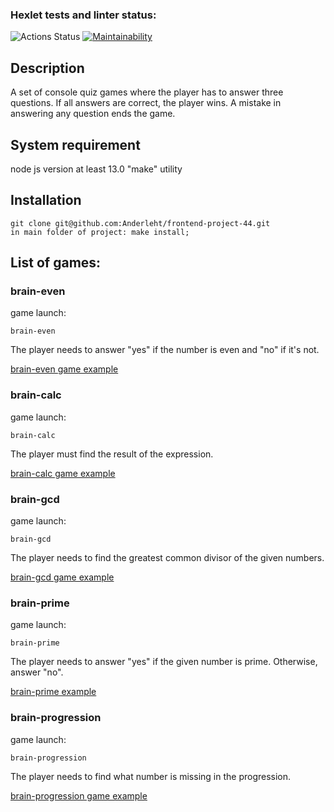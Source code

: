 ### Hexlet tests and linter status:
![Actions Status](https://github.com/Anderleht/frontend-project-44/workflows/hexlet-check/badge.svg)
[![Maintainability](https://api.codeclimate.com/v1/badges/32531ba17ae674f00aee/maintainability)](https://codeclimate.com/github/Anderleht/frontend-project-44/maintainability)
## Description
A set of console quiz games where the player has to answer three questions. If all answers are correct, the player wins. A mistake in answering any question ends the game.
## System requirement
node js version at least 13.0
"make" utility
## Installation
```
git clone git@github.com:Anderleht/frontend-project-44.git
in main folder of project: make install;
```
## List of games:

### brain-even
game launch:
```
brain-even
```
The player needs to answer "yes" if the number is even and "no" if it's not.

[brain-even game example](https://asciinema.org/a/H5AhKbsEg2kQ9GlPhZCzzTInl)


### brain-сalc
game launch:
```
brain-calc
```
The player must find the result of the expression.

[brain-calc game example](https://asciinema.org/a/kc57LshDkiXiFCwyB7Q5JNpdx)

### brain-gcd
game launch:
```
brain-gcd
```
The player needs to find the greatest common divisor of the given numbers.

[brain-gcd game example](https://asciinema.org/a/X3OSVeLZCtee30gLIhMrBVUcF)

### brain-prime
game launch:
```
brain-prime
```
The player needs to answer "yes" if the given number is prime. Otherwise, answer "no".

[brain-prime example](https://asciinema.org/a/dTDs3BpeTmDbLeL1vyJudw52I)

### brain-progression
game launch:
```
brain-progression
```
The player needs to find what number is missing in the progression.

[brain-progression game example](https://asciinema.org/a/WanPrBnsYbEjqiupZqSESv8Fk)
